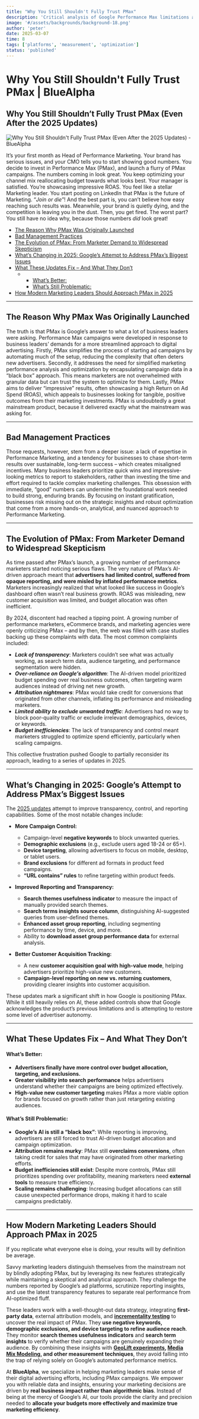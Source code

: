 ```yaml
---
title: "Why You Still Shouldn't Fully Trust PMax"
description: 'Critical analysis of Google Performance Max limitations and why marketers need independent measurement beyond platform-reported metrics.'
image: '#/assets/backgrounds/background-18.png'
author: 'peter'
date: 2025-03-07
time: 8
tags: ['platforms', 'measurement', 'optimization']
status: 'published'
---
```


# Why You Still Shouldn't Fully Trust PMax | BlueAlpha

## Why You Still Shouldn’t Fully Trust PMax (Even After the 2025 Updates)

![Why You Still Shouldn't Fully Trust PMax (Even After the 2025 Updates) - BlueAlpha](https://bluealpha.ai/wp-content/uploads/2025/02/Why-You-Still-Shouldnt-Fully-Trust-PMax-Even-After-the-2025-Updates-BlueAlpha-1024x585.webp)

It’s your first month as Head of Performance Marketing. Your brand has serious issues, and your CMO tells you to start showing good numbers. You decide to invest in Performance Max (PMax), and launch a flurry of PMax campaigns. The numbers coming in look great. You keep optimizing your channel mix reallocating budget towards what looks best. Your manager is satisfied. You’re showcasing impressive ROAS. You feel like a stellar Marketing leader. You start posting on LinkedIn that PMax is the future of Marketing. “_Join or die_”! And the best part is, you can’t believe how easy reaching such results was. Meanwhile, your brand is quietly dying, and the competition is leaving you in the dust. Then, you get fired. The worst part? You still have no idea why, because those numbers *did* look great!

- [The Reason Why PMax Was Originally Launched](#The_Reason_Why_PMax_Was_Originally_Launched)
- [Bad Management Practices](#Bad_Management_Practices)
- [The Evolution of PMax: From Marketer Demand to Widespread Skepticism](#The_Evolution_of_PMax_From_Marketer_Demand_to_Widespread_Skepticism)
- [What’s Changing in 2025: Google’s Attempt to Address PMax’s Biggest Issues](#Whats_Changing_in_2025_Googles_Attempt_to_Address_PMaxs_Biggest_Issues)
- [What These Updates Fix – And What They Don’t](#What_These_Updates_Fix_%E2%80%93_And_What_They_Dont)
  - - [What’s Better:](#Whats_Better)
    - [What’s Still Problematic:](#Whats_Still_Problematic)
- [How Modern Marketing Leaders Should Approach PMax in 2025](#How_Modern_Marketing_Leaders_Should_Approach_PMax_in_2025)

---

## The Reason Why PMax Was Originally Launched

The truth is that PMax is Google’s answer to what a lot of business leaders were asking. Performance Max campaigns were developed in response to business leaders’ demands for a more streamlined approach to digital advertising. Firstly, PMax simplifies the process of starting ad campaigns by automating much of the setup, reducing the complexity that often deters new advertisers. Secondly, it addresses the need for simplified marketing performance analysis and optimization by encapsulating campaign data in a “black box” approach. This means marketers are not overwhelmed with granular data but can trust the system to optimize for them. Lastly, PMax aims to deliver “impressive” results, often showcasing a high Return on Ad Spend (ROAS), which appeals to businesses looking for tangible, positive outcomes from their marketing investments. PMax is undoubtedly a great mainstream product, because it delivered exactly what the mainstream was asking for.

---

## Bad Management Practices

Those requests, however, stem from a deeper issue: a lack of expertise in Performance Marketing, and a tendency for businesses to chase short-term results over sustainable, long-term success – which creates misaligned incentives. Many business leaders prioritize quick wins and impressive-looking metrics to report to stakeholders, rather than investing the time and effort required to tackle complex marketing challenges. This obsession with immediate, “good” numbers can undermine the foundational work needed to build strong, enduring brands. By focusing on instant gratification, businesses risk missing out on the strategic insights and robust optimization that come from a more hands-on, analytical, and nuanced approach to Performance Marketing.

---

## The Evolution of PMax: From Marketer Demand to Widespread Skepticism

As time passed after PMax’s launch, a growing number of performance marketers started noticing serious flaws. The very nature of PMax’s AI-driven approach meant that **advertisers had limited control, suffered from opaque reporting, and were misled by inflated performance metrics**. Marketers increasingly realized that what looked like success in Google’s dashboard often wasn’t real business growth. ROAS was misleading, new customer acquisition was limited, and budget allocation was often inefficient.

By 2024, discontent had reached a tipping point. A growing number of performance marketers, eCommerce brands, and marketing agencies were openly criticizing PMax – and by then, the web was filled with case studies backing up these complaints with data. The most common complaints included:

- **_Lack of transparency_**: Marketers couldn’t see what was actually working, as search term data, audience targeting, and performance segmentation were hidden.
- **_Over-reliance on Google’s algorithm_**: The AI-driven model prioritized budget spending over real business outcomes, often targeting warm audiences instead of driving net new growth.
- **_Attribution nightmares_**: PMax would take credit for conversions that originated from other channels, inflating its performance and misleading marketers.
- **_Limited ability to exclude unwanted traffic_**: Advertisers had no way to block poor-quality traffic or exclude irrelevant demographics, devices, or keywords.
- **_Budget inefficiencies_**: The lack of transparency and control meant marketers struggled to optimize spend efficiently, particularly when scaling campaigns.

This collective frustration pushed Google to partially reconsider its approach, leading to a series of updates in 2025.

---

## What’s Changing in 2025: Google’s Attempt to Address PMax’s Biggest Issues

The [2025 updates](https://blog.google/products/ads-commerce/new-performance-max-features-2025/) attempt to improve transparency, control, and reporting capabilities. Some of the most notable changes include:

- **More Campaign Control:**
  - Campaign-level **negative keywords** to block unwanted queries.
  - **Demographic exclusions** (e.g., exclude users aged 18-24 or 65+).
  - **Device targeting**, allowing advertisers to focus on mobile, desktop, or tablet users.
  - **Brand exclusions** for different ad formats in product feed campaigns.
  - **“URL contains” rules** to refine targeting within product feeds.

- **Improved Reporting and Transparency:**
  - **Search themes usefulness indicator** to measure the impact of manually provided search themes.
  - **Search terms insights source column**, distinguishing AI-suggested queries from user-defined themes.
  - **Enhanced asset group reporting**, including segmenting performance by time, device, and more.
  - Ability to **download asset group performance data** for external analysis.

- **Better Customer Acquisition Tracking:**
  - A new **customer acquisition goal with high-value mode**, helping advertisers prioritize high-value new customers.
  - **Campaign-level reporting on new vs. returning customers**, providing clearer insights into customer acquisition.

These updates mark a significant shift in how Google is positioning PMax. While it still heavily relies on AI, these added controls show that Google acknowledges the product’s previous limitations and is attempting to restore some level of advertiser autonomy.

---

## What These Updates Fix – And What They Don’t

#### **What’s Better:**

- **Advertisers finally have more control over budget allocation, targeting, and exclusions.**
- **Greater visibility into search performance** helps advertisers understand whether their campaigns are being optimized effectively.
- **High-value new customer targeting** makes PMax a more viable option for brands focused on growth rather than just retargeting existing audiences.

#### **What’s Still Problematic:**

- **Google’s AI is still a “black box”**: While reporting is improving, advertisers are still forced to trust AI-driven budget allocation and campaign optimization.
- **Attribution remains murky**: PMax still **overclaims conversions**, often taking credit for sales that may have originated from other marketing efforts.
- **Budget inefficiencies still exist**: Despite more controls, PMax still prioritizes spending over profitability, meaning marketers need **external tools** to measure true efficiency.
- **Scaling remains challenging**: Increasing budget allocations can still cause unexpected performance drops, making it hard to scale campaigns predictably.

---

## How Modern Marketing Leaders Should Approach PMax in 2025

If you replicate what everyone else is doing, your results will by definition be average.

Savvy marketing leaders distinguish themselves from the mainstream not by blindly adopting PMax, but by leveraging its new features strategically while maintaining a skeptical and analytical approach. They challenge the numbers reported by Google’s ad platforms, scrutinize reporting insights, and use the latest transparency features to separate real performance from AI-optimized fluff.

These leaders work with a well-thought-out data strategy, integrating **first-party data**, external attribution models, and **[incrementality testing](https://bluealpha.ai/incremental-marketing/)** to uncover the real impact of PMax. They **use negative keywords, demographic exclusions, and device targeting to refine audience reach**. They monitor **search themes usefulness indicators** and **search term insights** to verify whether their campaigns are genuinely expanding their audience. By combining these insights with **[GeoLift experiments](https://bluealpha.ai/matched-market-testing/), [Media Mix Modeling](https://bluealpha.ai/media-mix-modeling/), and other measurement techniques**, they avoid falling into the trap of relying solely on Google’s automated performance metrics.

At **BlueAlpha**, we specialize in helping marketing leaders make sense of their digital advertising efforts, including PMax campaigns. We empower you with reliable data and insights, ensuring your marketing decisions are driven by **real business impact rather than algorithmic bias**. Instead of being at the mercy of Google’s AI, our tools provide the clarity and precision needed to **allocate your budgets more effectively and maximize true marketing efficiency**.
